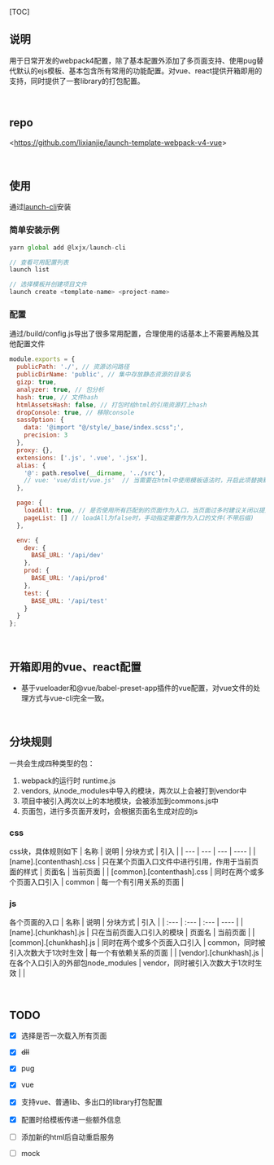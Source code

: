 [TOC]



## 说明

用于日常开发的webpack4配置，除了基本配置外添加了多页面支持、使用pug替代默认的ejs模板、基本包含所有常用的功能配置。对vue、react提供开箱即用的支持，同时提供了一套library的打包配置。

<br>

## repo
<<https://github.com/Iixianjie/launch-template-webpack-v4-vue>>

<br>

## 使用
通过[launch-cli](https://github.com/Iixianjie/launch-cli)安装

### 简单安装示例
```js
yarn global add @lxjx/launch-cli

// 查看可用配置列表
launch list

// 选择模板并创建项目文件
launch create <template-name> <project-name>
```



### 配置

通过/build/config.js导出了很多常用配置，合理使用的话基本上不需要再触及其他配置文件

```js
module.exports = {
  publicPath: './', // 资源访问路径
  publicDirName: 'public', // 集中存放静态资源的目录名
  gizp: true,
  analyzer: true, // 包分析
  hash: true, // 文件hash
  htmlAssetsHash: false, // 打包时给html的引用资源打上hash
  dropConsole: true, // 移除console
  sassOption: {
    data: '@import "@/style/_base/index.scss";',
    precision: 3
  },
  proxy: {},
  extensions: ['.js', '.vue', '.jsx'],
  alias: {
    '@': path.resolve(__dirname, '../src'),
    // vue: 'vue/dist/vue.js'  // 当需要在html中使用模板语法时，开启此项替换默认的runtime版本
  },

  page: {
    loadAll: true, // 是否使用所有匹配到的页面作为入口，当页面过多时建议关闭以提升性能
    pageList: [] // loadAll为false时，手动指定需要作为入口的文件(不带后缀)
  },

  env: {
    dev: {
      BASE_URL: '/api/dev'
    },
    prod: {
      BASE_URL: '/api/prod'
    },
    test: {
      BASE_URL: '/api/test'
    }
  }
};

```



<br>

## 开箱即用的vue、react配置

* 基于vueloader和@vue/babel-preset-app插件的vue配置，对vue文件的处理方式与vue-cli完全一致。

<br>

## 分块规则

一共会生成四种类型的包：

1.  webpack的运行时 runtime.js
2.  vendors, 从node_modules中导入的模块，两次以上会被打到vendor中
3.  项目中被引入两次以上的本地模块，会被添加到commons.js中
4.  页面包，进行多页面开发时，会根据页面名生成对应的js



### css
css块，具体规则如下
|   名称   |   说明   | 分块方式 | 引入 |
| --- | --- | --- | ---- |
| [name].[contenthash].css | 只在某个页面入口文件中进行引用，作用于当前页面的样式 | 页面名 | 当前页面 |
| [common].[contenthash].css | 同时在两个或多个页面入口引入 | common | 每一个有引用关系的页面 |


### js
各个页面的入口
|   名称   |   说明   | 分块方式 | 引入 |
| :--- | :--- | :--- | ---- |
| [name].[chunkhash].js | 只在当前页面入口引入的模块 | 页面名 | 当前页面 |
| [common].[chunkhash].js | 同时在两个或多个页面入口引入 | common，同时被引入次数大于1次时生效 | 每一个有依赖关系的页面 |
| [vendor].[chunkhash].js | 在各个入口引入的外部包node_modules | vendor，同时被引入次数大于1次时生效 |  |

<br>

## TODO

- [x] 选择是否一次载入所有页面
- [x] ~~dll~~
- [x] pug
- [x] vue
- [x] 支持vue、普通lib、多出口的library打包配置
- [x] 配置时给模板传递一些额外信息
- [ ] 添加新的html后自动重启服务
- [ ] mock

